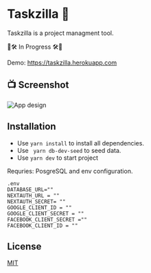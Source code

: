 # Taskzilla 🦖

Taskzilla is a project managment tool.

🚧🛠 In Progress 🛠🚧

Demo: https://taskzilla.herokuapp.com

## 📺 Screenshot

<img src="https://iili.io/HHCYecX.png" alt="App design" title="App Visualization">

## Installation
- Use ```yarn install``` to install all dependencies.
- Use ``` yarn db-dev-seed``` to seed data.
- Use ```yarn dev``` to start project


Requries: PosgreSQL and env configuration.

```env
.env
DATABASE_URL=""
NEXTAUTH_URL = ""
NEXTAUTH_SECRET= ""
GOOGLE_CLIENT_ID = ""
GOOGLE_CLIENT_SECRET = ""
FACEBOOK_CLIENT_SECRET =""
FACEBOOK_CLIENT_ID = ""
```

## License

[MIT](https://choosealicense.com/licenses/mit/)

